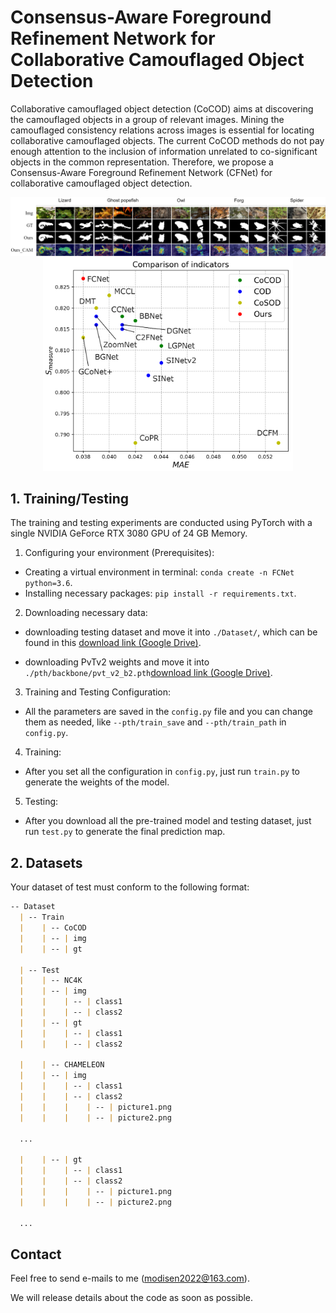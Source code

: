 # Consensus-Aware Foreground Refinement Network for Collaborative Camouflaged Object Detection

Collaborative camouflaged object detection (CoCOD) aims at discovering the camouflaged objects in a group of relevant images.  Mining the camouflaged consistency relations across images is essential for locating collaborative camouflaged objects. The current CoCOD methods do not pay enough attention to the inclusion of information unrelated to co-significant objects in the common representation. Therefore, we propose a Consensus-Aware Foreground Refinement Network (CFNet) for collaborative camouflaged object detection.

<img src="./pics/FCNet_output.png">

<div align=center>
<img src="./pics/FCNet_all_modules.png" width="400px">
</div>


## 1. Training/Testing

The training and testing experiments are conducted using PyTorch with a single NVIDIA GeForce RTX 3080 GPU of 24 GB Memory.

1. Configuring your environment (Prerequisites):

- Creating a virtual environment in terminal: `conda create -n FCNet python=3.6`.
- Installing necessary packages: `pip install -r requirements.txt`.

2. Downloading necessary data:

- downloading testing dataset and move it into `./Dataset/`, which can be found in this [download link (Google Drive)](https://drive.google.com/file/d/1wyLfm0QhpOsgM5NoNcGCbgXnzQzBAJiX/view).

- downloading PvTv2 weights and move it into `./pth/backbone/pvt_v2_b2.pth`[download link (Google Drive)](https://drive.google.com/file/d/15D_GL4wY2oNzLvovCHg6aATVFWTezgtw/view?usp=sharing).

3. Training and Testing Configuration:

- All the parameters are saved in the `config.py` file and you can change them as needed, like `--pth/train_save` and `--pth/train_path` in `config.py`.

4. Training:

- After you set all the configuration in `config.py`, just run `train.py` to generate the weights of the model.

5. Testing:

- After you download all the pre-trained model and testing dataset, just run `test.py` to generate the final prediction map.

## 2. Datasets

Your dataset of test must conform to the following format:

```markdown
-- Dataset
  | -- Train
  |    | -- CoCOD
  |    | -- | img
  |    | -- | gt

  | -- Test
  |    | -- NC4K
  |    | -- | img
  |    |    | -- | class1
  |    |    | -- | class2
  |    | -- | gt
  |    |    | -- | class1
  |    |    | -- | class2
  
  |    | -- CHAMELEON
  |    | -- | img
  |    |    | -- | class1
  |    |    | -- | class2
  |    |    |    | -- | picture1.png
  |    |    |    | -- | picture2.png
  
  ...
    
  |    | -- | gt
  |    |    | -- | class1
  |    |    | -- | class2
  |    |    |    | -- | picture1.png
  |    |    |    | -- | picture2.png
  
  ...

```

## Contact

Feel free to send e-mails to me (modisen2022@163.com).

We will release details about the code as soon as possible.
